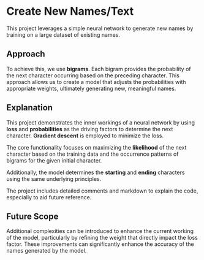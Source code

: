 ﻿# Create New Names/Text

This project leverages a simple neural network to generate new names by training on a large dataset of existing names.  

## Approach  
To achieve this, we use **bigrams**. Each bigram provides the probability of the next character occurring based on the preceding character. This approach allows us to create a model that adjusts the probabilities with appropriate weights, ultimately generating new, meaningful names.  

## Explanation  

This project demonstrates the inner workings of a neural network by using **loss** and **probabilities** as the driving factors to determine the next character. **Gradient descent** is employed to minimize the loss.  

The core functionality focuses on maximizing the **likelihood** of the next character based on the training data and the occurrence patterns of bigrams for the given initial character.  

Additionally, the model determines the **starting** and **ending** characters using the same underlying principles.  

The project includes detailed comments and markdown to explain the code, especially to aid future reference.

## Future Scope

Additional complexities can be introduced to enhance the current working of the model, particularly by refining the weight that directly impact the loss factor. These improvements can significantly enhance the accuracy of the names generated by the model.
